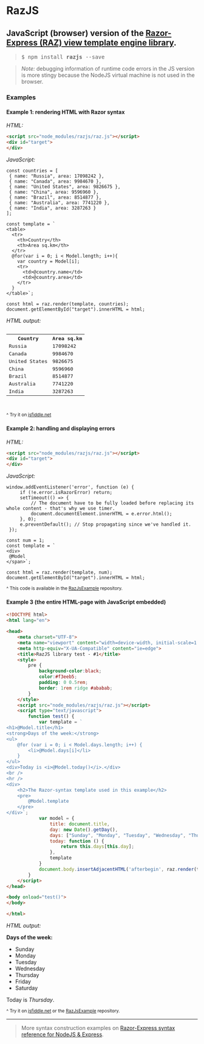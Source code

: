 # RazJS
## JavaScript (browser) version of the [Razor-Express (RAZ) view template engine library](https://www.npmjs.com/package/raz).

> <pre>$ npm install <b>razjs</b> --save</pre>

>*Note:* debugging information of runtime code errors in the JS version is more stingy because the NodeJS virtual machine is not used in the browser. 

### Examples

#### Example 1: rendering HTML with Razor syntax

*HTML:*
```HTML
<script src="node_modules/razjs/raz.js"></script>
<div id="target">
</div>
```

*JavaScript:*
```JS
const countries = [
 { name: "Russia", area: 17098242 },
 { name: "Canada", area: 9984670 },
 { name: "United States", area: 9826675 },
 { name: "China", area: 9596960 },
 { name: "Brazil", area: 8514877 },
 { name: "Australia", area: 7741220 },
 { name: "India", area: 3287263 }
];

const template = `
<table>
  <tr>
    <th>Country</th>
    <th>Area sq.km</th>
  </tr>
  @for(var i = 0; i < Model.length; i++){
    var country = Model[i];
    <tr>
      <td>@country.name</td>
      <td>@country.area</td>
    </tr>
  }
</table>`;

const html = raz.render(template, countries);
document.getElementById("target").innerHTML = html;

```
*HTML output:*
<pre>
<table>
  <tbody><tr>
    <th>Country</th>
    <th>Area sq.km</th>
  </tr>
    <tr>
      <td>Russia</td>
      <td>17098242</td>
    </tr>
    <tr>
      <td>Canada</td>
      <td>9984670</td>
    </tr>
    <tr>
      <td>United States</td>
      <td>9826675</td>
    </tr>
    <tr>
      <td>China</td>
      <td>9596960</td>
    </tr>
    <tr>
      <td>Brazil</td>
      <td>8514877</td>
    </tr>
    <tr>
      <td>Australia</td>
      <td>7741220</td>
    </tr>
    <tr>
      <td>India</td>
      <td>3287263</td>
    </tr>
</tbody></table>
</pre>
<sup>^ Try it on [jsfiddle.net](https://jsfiddle.net/develax/tfr9zhm5/)</sup>

#### Example 2: handling and displaying errors

*HTML:*
```HTML
<script src="node_modules/razjs/raz.js"></script>
<div id="target">
</div>
```

*JavaScript:*
```JS
window.addEventListener('error', function (e) {
     if (!e.error.isRazorError) return;
     setTimeout(() => {
         // The document have to be fully loaded before replacing its whole content - that's why we use timer.
         document.documentElement.innerHTML = e.error.html();
     }, 0);
     e.preventDefault(); // Stop propagating since we've handled it.
 });

const num = 1;
const template = `
<div>
 @Model
</span>`;

const html = raz.render(template, num);
document.getElementById("target").innerHTML = html;

```
<sup>^ This code is available in the [RazJsExample](https://github.com/DevelAx/RazJsExample) repository.</sup>

#### Example 3 (the entire HTML-page with JavaScript embedded)

```HTML
<!DOCTYPE html>
<html lang="en">

<head>
    <meta charset="UTF-8">
    <meta name="viewport" content="width=device-width, initial-scale=1.0">
    <meta http-equiv="X-UA-Compatible" content="ie=edge">
    <title>RazJS library test - #1</title>
    <style>
        pre { 
            background-color:black; 
            color:#f3eeb5; 
            padding: 0 0.5rem; 
            border: 1rem ridge #ababab;
        }
    </style>
    <script src="node_modules/razjs/raz.js"></script>
    <script type="text/javascript">
        function test() {
            var template = `
<h1>@Model.title</h1>
<strong>Days of the week:</strong>
<ul>
    @for (var i = 0; i < Model.days.length; i++) {
        <li>@Model.days[i]</li>
    }
</ul>
<div>Today is <i>@Model.today()</i>.</div>
<br />
<hr />
<div>
    <h2>The Razor-syntax template used in this example</h2>
    <pre>
        @Model.template
    </pre>
</div>`;
            var model = {
                title: document.title,
                day: new Date().getDay(),
                days: ["Sunday", "Monday", "Tuesday", "Wednesday", "Thursday", "Friday", "Saturday"],
                today: function () {
                    return this.days[this.day];
                },
                template
            }
            document.body.insertAdjacentHTML('afterbegin', raz.render(template, model));
        }
    </script>
</head>

<body onload="test()">
</body>

</html>
```
*HTML output:*

**Days of the week:**
 - Sunday
- Monday
- Tuesday
- Wednesday
- Thursday
- Friday
- Saturday

Today is _Thursday_.

<sup>^ Try it on [jsfiddle.net](https://jsfiddle.net/develax/ub5os9hn/4/) or the [RazJsExample](https://github.com/DevelAx/RazJsExample) repository.</sup>

----------------
> More syntax construction examples on [Razor-Express syntax reference for NodeJS & Express](https://github.com/DevelAx/RazorExpress/blob/master/docs/syntax.md).
